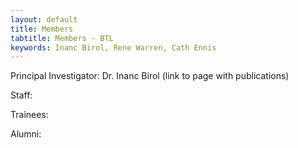 ```yaml
---
layout: default
title: Members
tabtitle: Members - BTL
keywords: Inanc Birol, Rene Warren, Cath Ennis
---
```


Principal Investigator: Dr. Inanc Birol (link to page with publications)

Staff:

Trainees:

Alumni:
